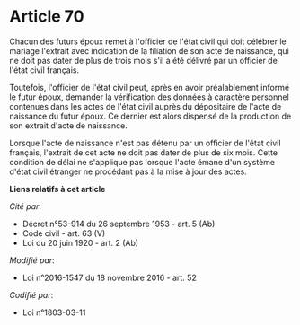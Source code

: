 # Article 70

Chacun des futurs époux remet à l'officier de l'état civil qui doit célébrer le mariage l'extrait avec indication de la
filiation de son acte de naissance, qui ne doit pas dater de plus de trois mois s'il a été délivré par un officier de l'état
civil français.

Toutefois, l'officier de l'état civil peut, après en avoir préalablement informé le futur époux, demander la vérification des
données à caractère personnel contenues dans les actes de l'état civil auprès du dépositaire de l'acte de naissance du futur
époux. Ce dernier est alors dispensé de la production de son extrait d'acte de naissance.

Lorsque l'acte de naissance n'est pas détenu par un officier de l'état civil français, l'extrait de cet acte ne doit pas
dater de plus de six mois. Cette condition de délai ne s'applique pas lorsque l'acte émane d'un système d'état civil étranger
ne procédant pas à la mise à jour des actes.

**Liens relatifs à cet article**

_Cité par_:

  - Décret n°53-914 du 26 septembre 1953 - art. 5 (Ab)
  - Code civil - art. 63 (V)
  - Loi du 20 juin 1920 - art. 2 (Ab)

_Modifié par_:

  - Loi n°2016-1547 du 18 novembre 2016 - art. 52

_Codifié par_:

  - Loi n°1803-03-11
